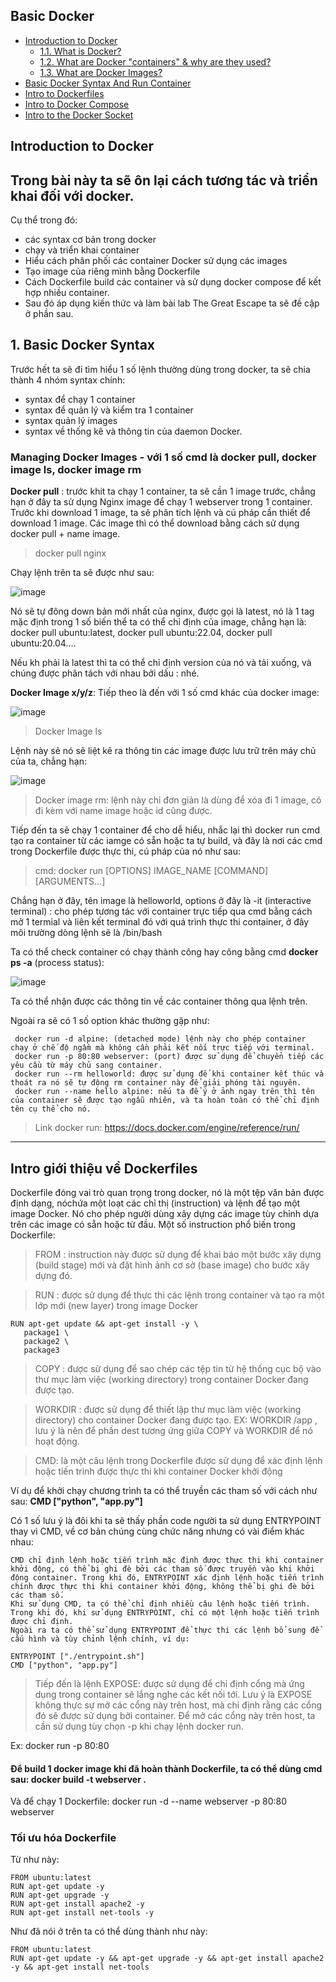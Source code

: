 ## Basic Docker

* [Introduction to Docker](#dk1)
  - [1.1. What is Docker?](#dk11)
  - [1.2. What are Docker "containers" & why are they used?](#dk12)
  - [1.3. What are Docker Images?](#dk13)
* [Basic Docker Syntax And Run Container](#dk2)
* [Intro to Dockerfiles](#dk3)
* [Intro to Docker Compose](#dk4)
* [Intro to the Docker Socket](#dk5)


## Introduction to Docker<a name="dk1"></a>
## Trong bài này ta sẽ ôn lại cách tương tác và triển khai đối với docker. 
Cụ thể trong đó: 
- các syntax cơ bản trong docker
- chạy và triển khai container
- Hiểu cách phân phối các container Docker sử dụng các images
- Tạo image của riêng mình bằng Dockerfile 
- Cách Dockerfile build các container và sử dụng docker compose để kết hợp nhiều container. 
- Sau đó áp dụng kiến thức và làm bài lab The Great Escape ta sẽ đề cập ở phần sau. 


## 1.  Basic Docker Syntax

Trước hết ta sẽ đi tìm hiểu 1 số lệnh thường dùng trong docker, ta sẽ chia thành 4 nhóm syntax chính: 
- syntax để chạy 1 container
- syntax để quản lý và kiểm tra 1 container
- syntax quản lý images
- syntax về thống kê và thông tin của daemon Docker.

### Managing Docker Images - với 1 số cmd là docker pull, docker image ls, docker image rm

**Docker pull** : trước khit ta chạy 1 container, ta sẽ cần 1 image trước, chẳng hạn ở đây ta sử dụng Nginx image để chạy 1 webserver trong 1 container. Trước khi download 1 image, ta sẽ phân tích lệnh và cú pháp cần thiết để download 1 image. Các image thì có thể download bằng cách sử dụng docker pull + name image. 

> docker pull nginx

Chạy lệnh trên ta sẽ được như sau: 

![image](https://user-images.githubusercontent.com/104350480/236678724-182598ec-02a9-402e-b6e6-342a794465e1.png)

Nó sẽ tự đông down bản mới nhất của nginx, được gọi là latest, nó là 1 tag mặc định trong 1 số biến thể ta có thể chỉ định của image, chẳng hạn là: docker pull ubuntu:latest, docker pull ubuntu:22.04, docker pull ubuntu:20.04....

Nếu kh phải là latest thì ta có thể chỉ định version của nó và tải xuống, và chúng được phân tách với nhau bởi dấu : nhé. 



**Docker Image x/y/z**: Tiếp theo là đến với 1 số cmd khác của docker image:

![image](https://user-images.githubusercontent.com/104350480/236678944-9072e19b-7b7a-4d19-a56a-198106a38c6c.png)

> Docker Image ls

Lệnh này sẽ nó sẽ liệt kê ra thông tin các image được lưu trữ trên máy chủ của ta, chẳng hạn: 

![image](https://user-images.githubusercontent.com/104350480/236679027-6aed45f9-130b-498a-beb3-25a9ebdc557f.png)

> Docker image rm: lệnh này chỉ đơn giản là dùng để xóa đi 1 image, có đi kèm với name image hoặc id cũng được. 


Tiếp đến ta sẽ chạy 1 container để cho dễ hiểu, nhắc lại thì docker run cmd tạo ra container từ các iamge có sẵn hoặc ta tự build, và đây là nơi các cmd trong Dockerfile được thực thi, cú pháp của nó như sau: 

> cmd: docker run [OPTIONS] IMAGE_NAME [COMMAND] [ARGUMENTS...] 

Chẳng hạn ở đây, tên image là helloworld, options ở đây là -it (interactive terminal) : cho phép tương tác với container trực tiếp qua cmd bằng cách mở 1 termial và liên kết terminal đó với quá trình thực thi container, ở đây môi trường dòng lệnh sẽ là /bin/bash

Ta có thể check container có chạy thành công hay công bằng cmd **docker ps -a** (process status):

![image](https://user-images.githubusercontent.com/104350480/236679793-54bb9062-a110-4bc2-bd92-e7acef53afa6.png)

Ta có thể nhận được các thông tin về các container thông qua lệnh trên.

Ngoài ra sẽ có 1 số option khác thường gặp như: 

```
 docker run -d alpine: (detached mode) lệnh này cho phép container chạy ở chế độ ngầm mà không cần phải kết nối trực tiếp với terminal.
 docker run -p 80:80 webserver: (port) được sử dụng để chuyển tiếp các yêu cầu từ máy chủ sang container. 
 docker run --rm helloworld: được sử dụng để khi container kết thúc và thoát ra nó sẽ tự động rm container này để giải phóng tài nguyên. 
 docker run --name hello alpine: nếu ta để ý ở ảnh ngay trên thì tên của container sẽ được tạo ngẫu nhiên, và ta hoàn toàn có thể chỉ định tên cụ thể cho nó. 

```

> Link docker run: https://docs.docker.com/engine/reference/run/

<hr> 


## Intro giới thiệu về Dockerfiles

Dockerfile đóng vai trò quan trọng trong docker, nó là một tệp văn bản được định dạng, nóchứa một loạt các chỉ thị (instruction) và lệnh để tạo một image Docker. Nó cho phép người dùng xây dựng các image tùy chỉnh dựa trên các image có sẵn hoặc từ đầu. 
Một số instruction phổ biến trong Dockerfile: 
> FROM <image-base>: instruction này được sử dụng để khai báo một bước xây dựng (build stage) mới và đặt hình ảnh cơ sở (base image) cho bước xây dựng đó.
 
> RUN <command>: được sử dụng để thực thi các lệnh trong container và tạo ra một lớp mới (new layer) trong image Docker

 ```
 RUN apt-get update && apt-get install -y \
    package1 \
    package2 \
    package3
 ```
 
> COPY <src> <dest>:  được sử dụng để sao chép các tệp tin từ hệ thống cục bộ vào thư mục làm việc (working directory) trong container Docker đang được tạo.

> WORKDIR <directory>: được sử dụng để thiết lập thư mục làm việc (working directory) cho container Docker đang được tạo. EX: WORKDIR /app , lưu ý là nên để phần dest tương ứng giữa COPY và WORKDIR để nó hoạt động. 
 
 > CMD: là một câu lệnh trong Dockerfile được sử dụng để xác định lệnh hoặc tiến trình được thực thi khi container Docker khởi động
 
 Ví dụ để khởi chạy chương trình ta có thể truyền các tham số với cách như sau: **CMD ["python", "app.py"]**
 
 Có 1 số lưu ý là đôi khi ta sẽ thấy phần code người ta sử dụng ENTRYPOINT thay vì CMD, về cơ bản chúng cùng chức năng nhưng có vài điểm khác nhau: 
 
 ```
CMD chỉ định lệnh hoặc tiến trình mặc định được thực thi khi container khởi động, có thể bị ghi đè bởi các tham số được truyền vào khi khởi động container. Trong khi đó, ENTRYPOINT xác định lệnh hoặc tiến trình chính được thực thi khi container khởi động, không thể bị ghi đè bởi các tham số.
Khi sử dụng CMD, ta có thể chỉ định nhiều câu lệnh hoặc tiến trình. Trong khi đó, khi sử dụng ENTRYPOINT, chỉ có một lệnh hoặc tiến trình được chỉ định.
Ngoài ra ta có thể sử dụng ENTRYPOINT để thực thi các lệnh bổ sung để cấu hình và tùy chỉnh lệnh chính, ví dụ:
 
ENTRYPOINT ["./entrypoint.sh"]
CMD ["python", "app.py"]
 
 ```
 
 > Tiếp đến là lệnh EXPOSE: được sử dụng để chỉ định cổng mà ứng dụng trong container sẽ lắng nghe các kết nối tới. Lưu ý là EXPOSE không thực sự mở các cổng này trên host, mà chỉ định rằng các cổng đó sẽ được sử dụng bởi container. Để mở các cổng này trên host, ta cần sử dụng tùy chọn -p khi chạy lệnh docker run.

 Ex: docker run -p 80:80 <image-name>
 
 
 #### Để build 1 docker image khi đã hoàn thành Dockerfile, ta có thể dùng cmd sau: docker build -t webserver .
 Và để chạy 1 Dockerfile: docker run -d --name webserver -p 80:80  webserver
 
 
 ### Tối ưu hóa Dockerfile
 
 Từ như này: 
 
 ```
 FROM ubuntu:latest
RUN apt-get update -y
RUN apt-get upgrade -y
RUN apt-get install apache2 -y
RUN apt-get install net-tools -y

 ```
 
 Như đã nói ở trên ta có thể dùng thành như này: 
 
 ```
 FROM ubuntu:latest
RUN apt-get update -y && apt-get upgrade -y && apt-get install apache2 -y && apt-get install net-tools
 
 ```
